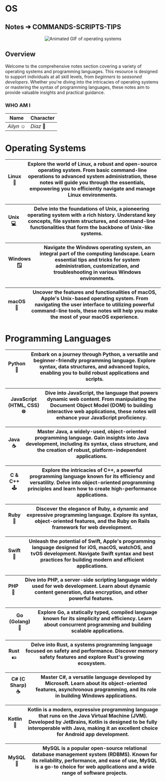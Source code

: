 # OS

## Notes ➔ COMMANDS-SCRIPTS-TIPS

<div align="center">

![Animated GIF of operating systems](https://user-images.githubusercontent.com/74038190/225813708-98b745f2-7d22-48cf-9150-083f1b00d6c9.gif)

</div>

## Overview

Welcome to the comprehensive notes section covering a variety of operating systems and programming languages. This resource is designed to support individuals at all skill levels, from *beginners* to *seasoned developers*. Whether you're diving into the intricacies of operating systems or mastering the syntax of programming languages, these notes aim to provide valuable insights and practical guidance.

### WHO AM I

| **Name** | **Character** |
| --- | --- |
| *Ailyn* ☺️ | *Diaz* 👻 |

# Operating Systems

| **Linux** 🐧 | Explore the world of Linux, a robust and open-source operating system. From basic command-line operations to advanced system administration, these notes will guide you through the essentials, empowering you to efficiently navigate and manage Linux environments. |
| --- | --- |

| **Unix** 💻 | Delve into the foundations of Unix, a pioneering operating system with a rich history. Understand key concepts, file system structures, and command-line functionalities that form the backbone of Unix-like systems. |
| --- | --- |

| **Windows** 🪟 | Navigate the Windows operating system, an integral part of the computing landscape. Learn essential tips and tricks for system administration, customization, and troubleshooting in various Windows environments. |
| --- | --- |

| **macOS** 🍏 | Uncover the features and functionalities of macOS, Apple's Unix-based operating system. From navigating the user interface to utilizing powerful command-line tools, these notes will help you make the most of your macOS experience. |
| --- | --- |

# Programming Languages

| **Python** 🐍 | Embark on a journey through Python, a versatile and beginner-friendly programming language. Explore syntax, data structures, and advanced topics, enabling you to build robust applications and scripts. |
| --- | --- |

| **JavaScript (HTML, CSS)** 🌐 | Dive into JavaScript, the language that powers dynamic web content. From manipulating the Document Object Model (DOM) to building interactive web applications, these notes will enhance your JavaScript proficiency. |
| --- | --- |

| **Java** ☕ | Master Java, a widely-used, object-oriented programming language. Gain insights into Java development, including its syntax, class structure, and the creation of robust, platform-independent applications. |
| --- | --- |

| **C & C++** 🕹️ | Explore the intricacies of C++, a powerful programming language known for its efficiency and versatility. Delve into object-oriented programming principles and learn how to create high-performance applications. |
| --- | --- |

| **Ruby** 💎 | Discover the elegance of Ruby, a dynamic and expressive programming language. Explore its syntax, object-oriented features, and the Ruby on Rails framework for web development. |
| --- | --- |

| **Swift** 🚀 | Unleash the potential of Swift, Apple's programming language designed for iOS, macOS, watchOS, and tvOS development. Navigate Swift syntax and best practices for building modern and efficient applications. |
| --- | --- |

| **PHP** 🐘 | Dive into PHP, a server-side scripting language widely used for web development. Learn about dynamic content generation, data encryption, and other powerful features. |
| --- | --- |

| **Go (Golang)** 💱 | Explore Go, a statically typed, compiled language known for its simplicity and efficiency. Learn about concurrent programming and building scalable applications. |
| --- | --- |

| **Rust** 💴 | Delve into Rust, a systems programming language focused on safety and performance. Discover memory safety features and explore Rust's growing ecosystem. |
| --- | --- |

| **C# (C Sharp)** ☕ | Master C#, a versatile language developed by Microsoft. Learn about its object-oriented features, asynchronous programming, and its role in building Windows applications. |
| --- | --- |

| **Kotlin** 🧩 | Kotlin is a modern, expressive programming language that runs on the Java Virtual Machine (JVM). Developed by JetBrains, Kotlin is designed to be fully interoperable with Java, making it an excellent choice for Android app development. |
| --- | --- |

| **MySQL** 💾| MySQL is a popular open-source relational database management system (RDBMS). Known for its reliability, performance, and ease of use, MySQL is a go-to choice for web applications and a wide range of software projects. |
| --- | --- |



